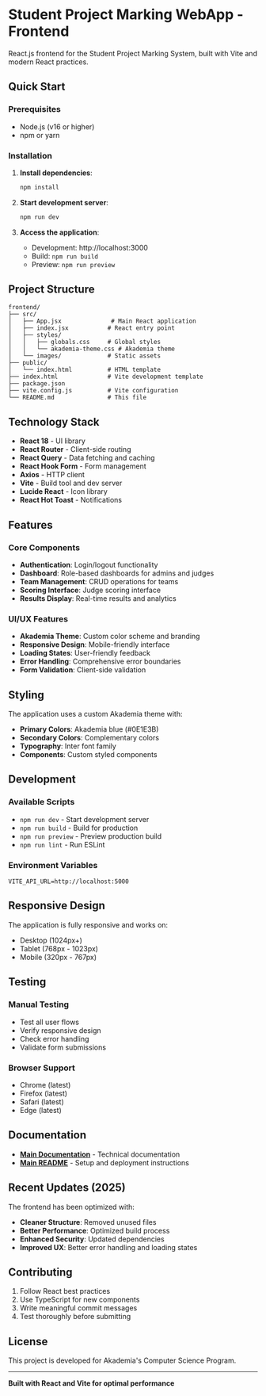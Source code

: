 # Student Project Marking WebApp - Frontend

React.js frontend for the Student Project Marking System, built with Vite and modern React practices.

## Quick Start

### Prerequisites
- Node.js (v16 or higher)
- npm or yarn

### Installation

1. **Install dependencies**:
   ```bash
   npm install
   ```

2. **Start development server**:
   ```bash
   npm run dev
   ```

3. **Access the application**:
   - Development: http://localhost:3000
   - Build: `npm run build`
   - Preview: `npm run preview`

## Project Structure

```
frontend/
├── src/
│   ├── App.jsx              # Main React application
│   ├── index.jsx           # React entry point
│   ├── styles/
│   │   ├── globals.css     # Global styles
│   │   └── akademia-theme.css # Akademia theme
│   └── images/             # Static assets
├── public/
│   └── index.html          # HTML template
├── index.html              # Vite development template
├── package.json
├── vite.config.js          # Vite configuration
└── README.md               # This file
```

## Technology Stack

- **React 18** - UI library
- **React Router** - Client-side routing
- **React Query** - Data fetching and caching
- **React Hook Form** - Form management
- **Axios** - HTTP client
- **Vite** - Build tool and dev server
- **Lucide React** - Icon library
- **React Hot Toast** - Notifications

## Features

### Core Components
- **Authentication**: Login/logout functionality
- **Dashboard**: Role-based dashboards for admins and judges
- **Team Management**: CRUD operations for teams
- **Scoring Interface**: Judge scoring interface
- **Results Display**: Real-time results and analytics

### UI/UX Features
- **Akademia Theme**: Custom color scheme and branding
- **Responsive Design**: Mobile-friendly interface
- **Loading States**: User-friendly feedback
- **Error Handling**: Comprehensive error boundaries
- **Form Validation**: Client-side validation

## Styling

The application uses a custom Akademia theme with:
- **Primary Colors**: Akademia blue (#0E1E3B)
- **Secondary Colors**: Complementary colors
- **Typography**: Inter font family
- **Components**: Custom styled components

## Development

### Available Scripts
- `npm run dev` - Start development server
- `npm run build` - Build for production
- `npm run preview` - Preview production build
- `npm run lint` - Run ESLint

### Environment Variables
```env
VITE_API_URL=http://localhost:5000
```

## Responsive Design

The application is fully responsive and works on:
- Desktop (1024px+)
- Tablet (768px - 1023px)
- Mobile (320px - 767px)

## Testing

### Manual Testing
- Test all user flows
- Verify responsive design
- Check error handling
- Validate form submissions

### Browser Support
- Chrome (latest)
- Firefox (latest)
- Safari (latest)
- Edge (latest)

## Documentation

- **[Main Documentation](../DOCUMENTATION.md)** - Technical documentation
- **[Main README](../README.md)** - Setup and deployment instructions

## Recent Updates (2025)

The frontend has been optimized with:
- **Cleaner Structure**: Removed unused files
- **Better Performance**: Optimized build process
- **Enhanced Security**: Updated dependencies
- **Improved UX**: Better error handling and loading states

## Contributing

1. Follow React best practices
2. Use TypeScript for new components
3. Write meaningful commit messages
4. Test thoroughly before submitting

## License

This project is developed for Akademia's Computer Science Program.

---

**Built with React and Vite for optimal performance**
